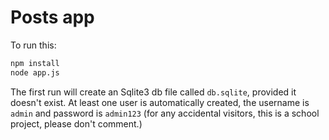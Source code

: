 # Posts app
To run this:

```sh
npm install
node app.js
```

The first run will create an Sqlite3 db file called `db.sqlite`, provided it doesn't exist.
At least one user is automatically created, the username is `admin` and password is `admin123` (for any accidental visitors, this is a school project, please don't comment.)
